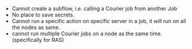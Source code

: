 - Cannot create a subflow, i.e. calling a Courier job from another Job
- No place to save secrets.
- Cannot run a specific action on specific server in a job, it will run on all the nodes as same.
- cannot run multiple Courier jobs on a node as the same time. (specifically for RAS)